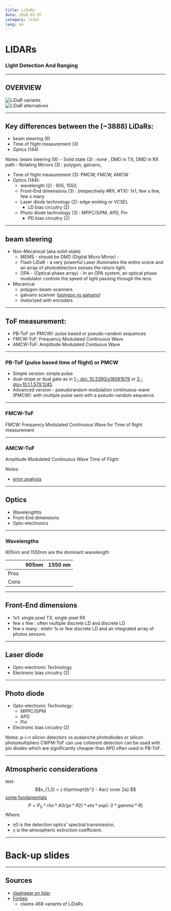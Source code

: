 ```yaml
---
title: LiDaRs
date: 2020-01-07
category: lidar
lang: en
---
```


# LIDARs
### LIght Detection And Ranging

---

## OVERVIEW

![LiDaR variants](/embedded-analog-intelligence/static/img/lidar_alternatives.jpg)    
![LiDaR alternatives](/embedded-analog-intelligence/static/img/_posts/lidar_overview.jpg)    

--- 

## Key differences between the (~3888) LiDaRs:

* beam steering (9)
* Time of flight measurement (3)
* Optics (144)

Notes: 
beam steering (9):
    - Solid state (3) : none , DMD in TX, DMD in RX path 
    - Rotating Mirrors (3) : polygon, galvano, 
* Time of flight measurement (3): PMCW, FMCW, AMCW
* Optics (144):
    - wavelength (2) : 905, 1550, 
    - Front-End dimensions (3) : (respectively #RX, #TX): 1x1, few x few, few x many
    - Laser diode technology (2): edge emiting or VCSEL
        - LD bias circuitry (2)
    - Photo diode technology (3) : MPPC/SiPM, APD, Pin
        - PD bias circuitry (2)

---

## beam steering

* Non-Mecanical (aka solid-state)
    - MEMS - should be DMD (Digital Micro Mirror) - 
    - Flash LiDaR - a very powerful Laser illuminates the entire scene and an array of photodetectors senses the return light.
    - OPA - (Optical phase array) -  In an OPA system, an optical phase modulator controls the speed
of light passing through the lens.
* Mecanical
    - polygon-beam-scanners
    - galvano scanner ([polygon vs galvano](https://www.nidec-copal-electronics.com/us/featuring/lidar-polygon/vs_galvo/))
    - motorized with encoders

---

## ToF measurement:
* PB-ToF (or PMCW): pulse based or pseudo-random sequences
* FMCW-ToF: Frequency Modulated Continuous Wave
* AMCW-ToF: Amplitude Modulated Contiuous Wave

----

### PB-ToF (pulse based time of flight) or PMCW

* Simple version: simple pulse
* dual-slope or dual gate as in [1 - doi: 10.3390/s18061679](https://www.ncbi.nlm.nih.gov/pmc/articles/PMC6022202/) or [2 - doi=10.1.1.579.1245](http://citeseerx.ist.psu.edu/viewdoc/download?doi=10.1.1.579.1245&rep=rep1&type=pdf)
* Advanced version - pseudorandom modulation continuous-wave (PMCW): with multiple pulse sent with a pseudo-random sequence.

----

### FMCW-ToF

FMCW: Frequency Modulated Continuous Wave for Time of flight measurement

----

### AMCW-ToF

Amplitude Modulated Continuous Wave Time of Flight 

Notes:
* [error analysis](https://www.ncbi.nlm.nih.gov/pmc/articles/PMC6022202/)    

---

## Optics

* Wavelengthts
* Front-End dimensions
* Opto-electronics

----

### Wavelengths

905nm and 1550nm are the dominant wavelength

|      | 905nm | 1550 nm |
|------|-------|---------|
| Pros |       |         |
| Cons |       |         |

----

## Front-End dimensions

* 1x1: single pixel TX, single pixel RX
* few x few : often multiple discrete LD and discrete LD
* few x many : eitehr 1x or few discrete LD and an integrated array of photos sensors

----

## Laser diode

* Opto-electronic Technology
* Electronic bias circuitry (2)

----

## Photo diode

* Opto-electronic Technology:
    - MPPC/SiPM
    - APD
    - Pin
* Electronic bias circuitry (2)

Notes: p-i-n silicon detectors vs avalanche photodiodes or silicon photomultipliers
CWFM-ToF can use coherent detection can be used with pin diodes which are significantly cheaper than APD often used in PB-ToF.

---- 

## Atmospheric considerations

test:
$$x_{1,2} = {-b\pm\sqrt{b^2 - 4ac} \over 2a}.$$
[some fundamentals](https://www.laserfocusworld.com/lasers-sources/article/16548115/lidar-a-photonics-guide-to-the-autonomous-vehicle-market)
$$ P=P_0 * rho * A0/(pi*R2) *eta * exp(-2*gamma*R) $$
Where: 
* η0 is the detection optics' spectral transmission, 
* γ is the atmospheric extinction coefficient.

---

# Back-up slides

---

## Sources

* [slashgear on lidar](https://www.slashgear.com/djis-livox-says-it-cracked-the-lidar-problem-holding-back-autonomous-cars-06605502/)
* [Forbes](https://www.forbes.com/sites/sabbirrangwala/2020/04/12/there-must-be-860-ways-to-build-an-av-lidarpart-1/#13236dec545c)
    - claims 468 variants of LiDaRs

